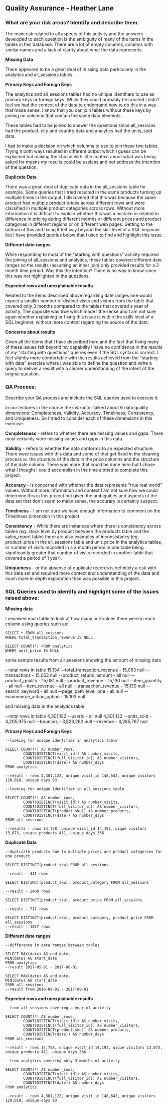 ## Quality Assurance - Heather Lane


### What are your risk areas? Identify and describe them.

The main risk related to all aspects of this activity and the answers developed to each question is the ambiguity of many of the items in the tables in this database. There are a lot of empty columns, columns with similar names and a lack of clarity about what the data represents.

**Missing Data**

There appeared to be a great deal of missing data particularly in the analytics and all_sessions tables.

**Primary Keys and Foreign Keys**

The analytics and all_sessions tables had no unique identifiers to use as primary keys or foreign keys. While they could probably be created I didn't feel we had the context of the data to understand how to do this in a way that made sense. I know that you can join tables without these keys by joining on columns that contain the same data elements. 

These tables had to be joined to answer the questions since all_sessions had the product, city and country data and analytics had the units_sold data.

I had to make a decision on which columns to use to join these two tables. Trying it both ways resulted in different output which I guess can be explained but making the choice with little context about what was being asked for means my results could be useless and not address the intention of the question.

**Duplicate Data**

There was a great deal of duplicate data in the all_sessions table for example. Some queries that I tried resulted in the same products turning up multiple times in the output. I discovered that this was because the same product had multiple product prices across different rows and were classified in multiple product categories across rows. Without more information it is difficult to explain whether this was a mistake or related to difference in pricing during different months or different prices and product categories in different regions or on different web pages. Getting to the bottom of this and fixing it felt way beyond the skill level of a SQL beginner but I have provided queries below that I used to find and highlight this issue.

**Different date ranges**

While responding to most of the "starting with questions" activity required the joining of all_sessions and analytics, these tables covered different date ranges so the results (assuming an inner join) only provided results for a 3 month time period. Was this the intention? There is no way to know since this was not highlighted in the questions.

**Expected rows and unexplainable results**

Related to the items described above regarding date ranges one would expect a smaller number of distinct visits and vistors from the table that covered only 3 months compared to the tables that covered a year of activity. The opposite was true which made little sense and I am not sure again whether explaining or fixing this issue is within the skills level of a SQL beginner, without more context regarding the source of the data.

**Concerns about results**

Given all the items that I have described here and the fact that fixing many of these issues felt beyond my capability I have no confidence in the results of my "starting with questions" queries even if the SQL syntax is correct. I feel slightly more comfortable with the results achieved from the "starting with data" exercise where I was able to define the question and write a query to deliver a result with a clearer understanding of the intent of the orignal question.


### QA Process:
Describe your QA process and include the SQL queries used to execute it.

In our lectures in the course the instructor talked about 6 data quality dimensions: Completeness, Validity, Accuracy, Timeliness, Consistency, and Uniqueness. So I tried to consider each of these dimensions in this exercise.

**Completeness** - refers to whether there are missing values and gaps. There most certainly were missing values and gaps in this data.

**Validity** - refers to whether the data conforms to an expected structure. There were issues with this data and some of that got fixed in the cleaning process ie. the structure of the data in the price columns and the structure of the date column. There was more that could be done here but I chose what I thought I could accomplish in the time alotted to complete this project.

**Accuracy** - is concerned with whether the data represents "true real world" values. Without more information and context I am not sure how we could determine this in this project but given the ambiguities and aspects of the data set that don't seem to make sense, the accurary is certainly suspect.

**Timeliness** - I am not sure we have enough information to comment on the Timeliness dimension in this project.

**Consistency** - While there are instances where there is consistency across tables (eg. stock level by product between the products table and the sales_report table) there are also examples of inconsistancy (eg. product_price in the all_sessions table and unit_price in the analytics tables, or number of visits recorded in a 3 month period in one table being significantly greater that number of visits recorded in another table that covered a period of 1 year).

**Uniqueness** - or the absense of duplicate records is definitely a risk with this data set and required more context and understanding of the data and much more in depth exploration than was possible in this project.

### SQL Queries used to identify and highlight some of the issues raised above:


**Missing data**

I reviewed each table to look at how many null values there were in each column using queries such as:
```
SELECT * FROM all_sessions
WHERE total_transaction_revenue IS NULL

SELECT COUNT(*) FROM analytics
WHERE unit_price IS NULL
```
some sample results from all_sessions showing the amount of missing data

--total rows in table 15,134
--total_transaction_revenue - 15,053 null
--transactions - 15,053 null
--product_refund_amount - all null 
--product_quality - 15,081 null
--product_revenue - 15,130 null 
--item_quantity - all null
--item_revenue - all null
--transaction_revenue - 15,130 null 
--search_keyword - all null
--page_path_level_one - all null
--ecommerce_action_option - 15,103 null

and missing data in the analytics table

--total rows in table 4,301,122
--userid - all null 4,301,122
--units_sold - 4,205,975 null
--bounces - 3,826,283 null
--revenue - 4,285,767 null


**Primary Keys and Foreign Keys**
```
--looking for unique identifier in analytics table

SELECT COUNT(*) AS number_rows,
		COUNT(DISTINCT(visit_id)) AS number_visits,
		COUNT(DISTINCT(full_visitor_id)) AS number_visitors,
		COUNT(DISTINCT(date)) AS number_days
FROM analytics

--result - rows 4,301,122, unique visit_id 148,642, unique visitors 120,018, unique days 93

--looking for unique identifier in all_sessions table

SELECT COUNT(*) AS number_rows,
		COUNT(DISTINCT(visit_id)) AS number_visits,
		COUNT(DISTINCT(full_visitor_id)) AS number_visitors,
		COUNT(DISTINCT(product_sku)) AS number_products,
		COUNT(DISTINCT(date)) AS number_days
FROM all_sessions

--results - rows 14,758, unique visit_id 14,192, uique visitors 13,873, unique products 411, unique days 366
```

**Duplicate Data**
```
--duplicate products due to multiple prices and product categories for one product 

SELECT DISTINCT(product_sku) FROM all_sessions

--result - 411 rows

SELECT DISTINCT(product_sku), product_category FROM all_sessions

--result - 1400 rows

SELECT DISTINCT(product_sku), product_price FROM all_sessions

--result - 717 rows

SELECT DISTINCT(product_sku), product_category, product_price FROM all_sessions
--result - 1857 rows
```

**Different date ranges**
```
--difference in date ranges between tables

SELECT MAX(date) AS end_date,
MIN(date) AS start_date
FROM analytics
--result 2017-05-01 - 2017-08-01

SELECT MAX(date) AS end_date,
MIN(date) AS start_date
FROM all_sessions
--result from 2016-08-01 - 2017-08-01
```

**Expected rows and unexplainable results**
```
--from all_sessions covering a year of activity

SELECT COUNT(*) AS number_rows,
		COUNT(DISTINCT(visit_id)) AS number_visits,
		COUNT(DISTINCT(full_visitor_id)) AS number_visitors,
		COUNT(DISTINCT(product_sku)) AS number_products,
		COUNT(DISTINCT(date)) AS number_days
FROM all_sessions

--result - rows 14,758, unique visit_id 14,192, uique visitors 13,873, unique products 411, unique days 366

--from analytics covering only 3 months of activity

SELECT COUNT(*) AS number_rows,
		COUNT(DISTINCT(visit_id)) AS number_visits,
		COUNT(DISTINCT(full_visitor_id)) AS number_visitors,
		COUNT(DISTINCT(date)) AS number_days
FROM analytics

--result - rows 4,301,122, unique visit_id 148,642, unique visitors 120,018, unique days 93
```
